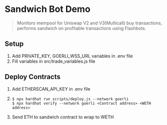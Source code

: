 # Sandwich Bot Demo
> Monitors mempool for Uniswap V2 and V3(Multicall) buy transactions, performs sandwich on profitable transactions using Flashbots.

## Setup
1. Add PRIVATE_KEY, GOERLI_WSS_URL variables in .env file
2. Fill variables in src/trade_variables.js file

## Deploy Contracts
1. Add ETHERSCAN_API_KEY in .env file
2. ```
   $ npx hardhat run scripts/deploy.js --network goerli
   $ npx hardhat verify --network goerli <Contract address> <WETH address> 
   ```
3. Send ETH to sandwich contract to wrap to WETH

